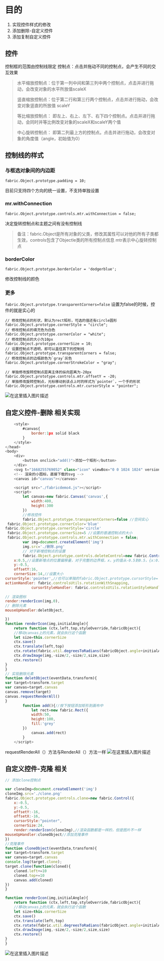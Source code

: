 # 目的
 1. 实现控件样式的修改
 2. 添加删除-自定义控件
 3. 添加复制自定义控件




## 控件
控制框的范围由控制线限定
控制点：点击并拖动不同的控制点，会产生不同的交互效果
>水平缩放控制点：位于第一列中间和第三列中两个控制点，点击并进行拖动，会改变对象的水平所放值scaleX
>
>竖直缩放控制点：位于第二行和第三行两个控制点，点击并进行拖动，会改变对象竖直的所放值 scaleY
>
>等比缩放控制点： 即左上、右上、左下、右下四个控制点。点击并进行拖动，会同时并等比例改变对象的scaleX和scaleY两个值
>
>中心旋转控制点： 即第二列最上方的控制点。点击并进行拖动，会改变对象的角度值（angle，初始值为0）

## 控制线的样式
### 与框选对象间的内边距
`fabric.Object.prototype.padding = 10;`

目前只支持四个方向的统一设置，不支持单独设置
### mr.withConnection
`fabric.Object.prototype.controls.mtr.withConnection = false;
`

决定旋转控制点和主题之间有没有控制线

>备注：fabric.Object是所有对象的父类，修改其属性可以对他的所有子类都生效，controls包含了Objectle类的所有控制点信息
mtr表示中心旋转控制点
### borderColor
`fabric.Object.prototype.borderColor = 'dodgerblue';
`

修改控制线的颜色

### 更多
`fabric.Object.prototype.transparentCorners=false`
设置为false的时候，控件的就是实心的

	// 修改控制点的形状，默认为rect矩形，可选的值还有circle圆形
	fabric.Object.prototype.cornerStyle = "circle";
	// 修改控制点的填充色为白色
    fabric.Object.prototype.cornerColor = "white";
    // 修改控制点的大小为10px
    fabric.Object.prototype.cornerSize = 10;
    // 设置控制点不透明，即可以盖住其下的控制线
    fabric.Object.prototype.transparentCorners = false;
    // 修改控制点的边框颜色为`gray`灰色
    fabric.Object.prototype.cornerStrokeColor = "gray";
    
    // 单独修改旋转控制点距离主体的纵向距离为-20px
    fabric.Object.prototype.controls.mtr.offsetY = -20;
    // 单独修改旋转控制点，光标移动到该点上时的样式为`pointer`，一个手的形状
    fabric.Object.prototype.controls.mtr.cursorStyle = "pointer";

![在这里插入图片描述](https://img-blog.csdnimg.cn/b64a07aa5fdb4e4e963b9559b097b3b5.png)
## 自定义控件-删除 相关实现

```javascript
	<style>
		#canvas{
			border:1px solid black
		}
	</style>
</head>
<body>
	<div>
		<button onclick="add()">添加一个矩形</button>
	</div>
	<svg t="1668255769052" class="icon" viewBox="0 0 1024 1024" version="1.1" xmlns="http://www.w3.org/2000/svg" p-id="5116" width="20" height="20"><path d="M684.642617 277.598412l-1.436722-1.467421c-12.489452-12.461823-32.730449-12.461823-45.159526 0L479.700991 434.510138l-158.286026-158.315702c-12.555967-12.524245-32.793894-12.524245-45.225017 0-12.555967 12.462846-12.555967 32.701796 0 45.223994l158.348448 158.317749L276.129573 638.049834c-12.495592 12.429077-12.495592 32.671097 0 45.163619l1.49812 1.434675c12.429077 12.494569 32.66905 12.494569 45.221948 0l158.287049-158.286026 158.283979 158.286026c12.491499 12.494569 32.731472 12.494569 45.220924 0 12.495592-12.493545 12.495592-32.731472 0-45.222971l-158.285003-158.285003 158.285003-158.314679C697.138209 310.299185 697.138209 290.060235 684.642617 277.598412" p-id="5117" fill="#d81e06"></path><path d="M818.88197 140.522454c-187.332573-187.363272-491.033479-187.363272-678.364005 0-187.329503 187.329503-187.329503 491.032456 0 678.362982 187.330526 187.392948 491.031433 187.392948 678.364005 0C1006.274918 631.55491 1006.274918 327.851956 818.88197 140.522454M773.656953 773.660418c-162.344458 162.343435-425.569512 162.407903-587.914994 0-162.40688-162.344458-162.40688-425.602258 0-587.914994 162.344458-162.40688 425.569512-162.40688 587.914994 0C936.063833 348.059184 936.000388 611.31596 773.656953 773.660418" p-id="5118" fill="#d81e06"></path></svg>
	<!-- 渲染的小图标，直接下载的svg -->
	<canvas id="canvas"></canvas>

	<script src="./fabricdemo4.js"></script>
	<script>
		let canvas=new fabric.Canvas('canvas',{
			width:400,
			height:300
		})
		//修改控件
		fabric.Object.prototype.transparentCorners=false //空间实心
 fabric.Object.prototype.cornerColor='blue'
fabric.Object.prototype.cornerStyle='circle'
 fabric.Object.prototype.cornerSize=5 //设置的普通控制点的大小
 fabric.Object.prototype.controls.mtr.withConnection = false;
		var img=document.createElement('img')
		img.src='./删除.png'
		// 对于新增控制点的设置
		fabric.Object.prototype.controls.deleteControl=new fabric.Control({//这样定制之后，还需要后续的渲染上去
	x:0.5,//设置新增点的位置偏移量，对于完整的边界框，x，y的值从-0.5到0.5，{x:0.5，y：0}将使控件对齐在边框右侧的垂直中心
	y:-0.5,
	offsetY:16,
	cornerSize:14,//设置大小
cursorStyle:'pointer',//也可以单独的fabric.Object.prototype.cursorStyle='pointer'   为什么在浏览器中起不了作用
actionHandler: fabric.controlsUtils.rotationWithSnapping,
            cursorStyleHandler: fabric.controlsUtils.rotationStyleHandler,
			
// 渲染图标
render:renderIcon(img,0),
// 删除元素
mouseUpHandler:deletObject,

})
function renderIcon(img,initialAngle){
	return function (ctx,left,top,styleOverride,fabricObject){
	//移动canvas上的元素，就会执行这个函数
	let size=this.cornerSize
	ctx.save()
	ctx.translate(left,top)
	ctx.rotate(fabric.util.degreesToRadians(fabricObject.angle+initialAngle))
	ctx.drawImage(img,-size/2,-size/2,size,size)
	ctx.restore()
}
}
// 实现删除元素
function deletObject(eventData,transform){
var target=transform.target
var canvas=target.canvas
canvas.remove(target)
canvas.requestRenderAll()
}
		function add(){//按下按钮添加矩形到画布中
			let rect=new fabric.Rect({
			width:50,
			height:100,
			fill:'grey'
		})
			canvas.add(rect)
		}
	</script>
```
requestRenderAll（）方法与RenderAll（）方法一样
![在这里插入图片描述](https://img-blog.csdnimg.cn/287bdad553694a66bce0777775ff7485.png)
## 自定义控件-克隆 相关

```javascript
// 添加clone控制点

var cloneImg=document.createElement('img')
cloneImg.src='./clone.png'
fabric.Object.prototype.controls.clone=new fabric.Control({
	x:-0.5,
	y:-0.5,
	offsetY:-16,
	offsetX:-16,
	cursorStyle:"pointer",
	cornerSize:24,
	render:renderIcon(cloneImg),//渲染函数都是一样的，但是图片不一样
mouseUpHandler:cloneObject//添加克隆事件
})
//克隆事件
function cloneObject(eventData,transform){
var target=transform.target
var canvas=target.canvas
console.log(target.clone);
target.clone(function(cloned){
	cloned.left+=10
	cloned.top+=10
	canvas.add(cloned)
})
}

function renderIcon(img,initialAngle){
	return function (ctx,left,top,styleOverride,fabricObject){
	//移动canvas上的元素，就会执行这个函数
	let size=this.cornerSize
	ctx.save()
	ctx.translate(left,top)
	ctx.rotate(fabric.util.degreesToRadians(fabricObject.angle+initialAngle))
	ctx.drawImage(img,-size/2,-size/2,size,size)
	ctx.restore()
}
}
```
![在这里插入图片描述](https://img-blog.csdnimg.cn/158a4d1b4a794e38867074087d873647.png)
